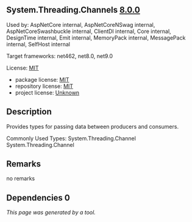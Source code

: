 System.Threading.Channels [8.0.0](https://www.nuget.org/packages/System.Threading.Channels/8.0.0)
--------------------

Used by: AspNetCore internal, AspNetCoreNSwag internal, AspNetCoreSwashbuckle internal, ClientDI internal, Core internal, DesignTime internal, Emit internal, MemoryPack internal, MessagePack internal, SelfHost internal

Target frameworks: net462, net8.0, net9.0

License: [MIT](../../../../licenses/mit) 

- package license: [MIT](https://licenses.nuget.org/MIT) 
- repository license: [MIT](https://github.com/dotnet/runtime) 
- project license: [Unknown](https://dot.net/) 

Description
-----------
Provides types for passing data between producers and consumers.

Commonly Used Types:
System.Threading.Channel
System.Threading.Channel<T>

Remarks
-----------
no remarks


Dependencies 0
-----------


*This page was generated by a tool.*